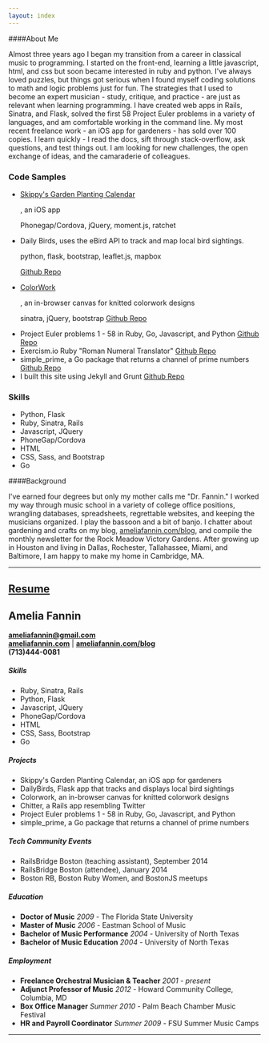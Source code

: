 ```yaml
---
layout: index
---
```

####About Me

 Almost three years ago I began my transition from a career in classical music to programming. I started on the front-end, learning a little javascript, html, and css but soon became interested in ruby and python. I've always loved puzzles, but things got serious when I found myself coding solutions to math and logic problems just for fun. The strategies that I used to become an expert musician - study, critique, and practice - are just as relevant when learning programming. I have created web apps in Rails, Sinatra, and Flask, solved the first 58 Project Euler problems in a variety of languages, and am comfortable working in the command line. My most recent freelance work - an iOS app for gardeners - has sold over 100 copies. I learn quickly - I read the docs, sift through stack-overflow, ask questions, and test things out. I am looking for new challenges, the open exchange of ideas, and the camaraderie of colleagues.  

<div class="col">
  <h3>Code Samples</h3>
  <ul>
    <li>
      <a href="https://itunes.apple.com/us/app/skippys-garden-full-season/id970091991?mt=8" target="_blank">Skippy's Garden Planting Calendar</a>
      <p>, an iOS app<p>
      <p>Phonegap/Cordova, jQuery, moment.js, ratchet<p>
    </li>
    <li>
      Daily Birds, uses the eBird API to track and map local bird sightings.<br>
      <p>python, flask, bootstrap, leaflet.js, mapbox<p>
      <a href="https://github.com/AmeliaFannin/Daily_Birds" target="_blank">
        Github Repo
      </a>
    </li>
    <li>
      <a href="https://salty-gorge-2567.herokuapp.com/grid.html" target="_back">ColorWork</a>
      <p>, an in-browser canvas for knitted colorwork designs<p>
      sinatra, jQuery, bootstrap
      <a href="https://github.com/AmeliaFannin/colorwork" target="_blank">Github Repo</a>
    </li>
    <li>
      Project Euler problems 1 - 58 in Ruby, Go, Javascript, and Python
      <a href="https://github.com/AmeliaFannin/euler" target="_blank">
        Github Repo
      </a>
    </li>
    <li>
      Exercism.io Ruby "Roman Numeral Translator"
      <a href="https://github.com/AmeliaFannin/Exercism-Ruby" target="_blank">
        Github Repo
      </a>
    </li>
    <li>
      simple_prime, a Go package that returns a channel of prime numbers
      <a href="https://github.com/AmeliaFannin/simple_prime" target="_blank">
        Github Repo
      </a>
    </li>
    <li>
      I built this site using Jekyll and Grunt
      <a href="https://github.com/AmeliaFannin/AmeliaFannin.github.io" target="_blank">
        Github Repo
      </a>
    </li>
  </ul>
</div>

<div class= "col">
  <h3>Skills</h3>
  <ul>
    <li>Python, Flask</li>
    <li>Ruby, Sinatra, Rails</li>
    <li>Javascript, JQuery</li>
    <li>PhoneGap/Cordova</li>
    <li>HTML</li>
    <li>CSS, Sass, and Bootstrap</li>
    <li>Go</li> 
  </ul>
</div>


####Background


I've earned four degrees but only my mother calls me "Dr. Fannin." I worked my way through music school in a variety of college office positions, wrangling databases, spreadsheets, regrettable websites, and keeping the musicians organized. I play the bassoon and a bit of banjo. I chatter about gardening and crafts on my blog, <a href="http://ameliafannin.com/blog" target="blank">ameliafannin.com/blog</a>, and compile the monthly newsletter for the Rock Meadow Victory Gardens. After growing up in Houston and living in Dallas, Rochester, Tallahassee, Miami, and Baltimore, I am happy to make my home in Cambridge, MA.
 
---

<div class="resume-head">
  <h2><a href="/fannin_resume_2015.pdf" rel="download">Resume</a></h2>
</div>

## Amelia Fannin
**[ameliafannin@gmail.com](mailto://ameliafannin@gmail.com)**    
**[ameliafannin.com](http://ameliafannin.com)** | **[ameliafannin.com/blog](http://ameliafannin.com/blog)**    
**(713)444-0081**

##### Skills
* Ruby, Sinatra, Rails
* Python, Flask
* Javascript, JQuery
* PhoneGap/Cordova
* HTML
* CSS, Sass, Bootstrap
* Go 

##### Projects
* Skippy's Garden Planting Calendar, an iOS app for gardeners
* DailyBirds, Flask app that tracks and displays local bird sightings
* Colorwork, an in-browser canvas for knitted colorwork designs
* Chitter, a Rails app resembling Twitter
* Project Euler problems 1 - 58 in Ruby, Go, Javascript, and Python 
* simple_prime, a Go package that returns a channel of prime numbers

#####  Tech Community Events
* RailsBridge Boston (teaching assistant), September 2014
* RailsBridge Boston (attendee), January 2014
* Boston RB, Boston Ruby Women, and BostonJS meetups

##### Education
* **Doctor of Music** *2009* - The Florida State University 
* **Master of Music** *2006* - Eastman School of Music 
* **Bachelor of Music Performance** *2004* - University of North Texas
* **Bachelor of Music Education** *2004* - University of North Texas

##### Employment
* **Freelance Orchestral Musician & Teacher** *2001 - present*
* **Adjunct Professor of Music** *2012* - Howard Community College, Columbia, MD 
* **Box Office Manager** *Summer 2010* - Palm Beach Chamber Music Festival
* **HR and Payroll Coordinator** *Summer 2009* - FSU Summer Music Camps

---




